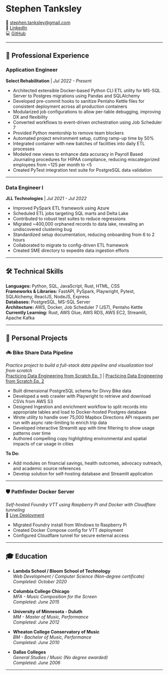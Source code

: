 # Stephen Tanksley


📧 [stephen.tanksley@gmail.com](mailto:stephen.tanksley@gmail.com)  
🔗 [LinkedIn](https://www.linkedin.com/in/stephentanksley)  
💻 [GitHub](https://www.github.com/stephentanksley)

---

## 💼 Professional Experience

### **Application Engineer**  
**Select Rehabilitation** | *Jul 2022 - Present*  
- Architected extensible Docker-based Python CLI ETL utility for MS-SQL Server to Postgres migrations using Pandas and SQLAlchemy
- Developed pre-commit hooks to sanitize Pentaho Kettle files for consistent deployment across all production containers
- Modularized job configurations to allow per-table debugging, improving DX and flexibility
- Converted workflows to event-driven orchestration using Job Scheduler 7
- Provided Python mentorship to remove team blockers
- Automated project environment setup, cutting ramp-up time by 50%
- Integrated container with new batches of facilities into daily ETL processes
- Modeled new views to enhance data accuracy in Payroll Based Journaling procedures for HIPAA compliance, reducing miscategorized employees from ~125 per month to  <5
- Created PyTest integration test suite for PostgreSQL data validation

---

### **Data Engineer I**  
**JLL Technologies** | *Jul 2021 - Jul 2022*  
- Improved PySpark ETL framework using Azure
- Scheduled ETL jobs targeting SQL marts and Delta Lake
- Contributed to robust test suites to reduce regressions
- Migrated ~400,000 orphaned records to data lake, revealing an undiscovered clustering bug
- Standardized setup documentation, reducing onboarding from 6 to 2 hours
- Collaborated to migrate to config-driven ETL framework
- Created SME directory to expedite data ingestion efforts

---

## 🛠️ Technical Skills

**Languages:** Python, SQL, JavaScript, Rust, HTML, CSS  
**Frameworks & Libraries:** FastAPI, PySpark, Playwright, Pytest, SQLAlchemy, ReactJS, NodeJS, Express  
**Databases:** PostgreSQL, MS-SQL Server  
**Architecture:** AWS, Docker, Job Scheduler 7 (JS7), Pentaho Kettle  
**Currently Learning:** Rust, AWS Glue, AWS RDS, AWS EC2, Streamlit, Apache Kafka

---

## 🧪 Personal Projects

### **🚲 Bike Share Data Pipeline**
*Practice project to build a full-stack data pipeline and visualization tool from scratch*  
[Practicing Data Engineering from Scratch Ep. 1](https://www.linkedin.com/pulse/practicing-data-engineering-from-scratch-how-upended-tanksley-yrzgc) | [Practicing Data Engineering from Scratch Ep. 2](https://www.linkedin.com/pulse/practicing-data-engineering-from-scratch-how-upended-tanksley-u3thc)  
- Built dimensional PostgreSQL schema for Divvy Bike data
- Developed a web crawler with Playwright to retrieve and download CSVs from AWS S3
- Designed Ingestion and enrichment workflow to split records into appropriate tables and load to Docker-hosted Postgres database
- Wrote utility to handle over 75,000 Mapbox Directions API requests per run with async rate-limiting to enrich trip data
- Developed interactive Streamlit app with time filtering to show usage patterns over time
- Authored compelling copy highlighting environmental and spatial impacts of car usage in cities

**To Do:**
- Add modules on financial savings, health outcomes, advocacy outreach, and academic source references
- Develop solution for self-hosting database and Streamlit application

---

### **🛡️ Pathfinder Docker Server**
*Self-hosted Foundry VTT using Raspberry Pi and Docker with Cloudflare tunneling*  
🔗 [Live Deployment](https://host.endtimes-foundry.online)  
- Migrated Foundry install from Windows to Raspberry Pi
- Created Docker Compose config for VTT deployment
- Configured Cloudflare tunnel for secure external access

---

## 🎓 Education

- **Lambda School / Bloom School of Technology**  
  *Web Development / Computer Science (Non-degree certificate)*  
  *Completed: October 2020*

- **Columbia College Chicago**  
  *MFA - Music Composition for the Screen*  
  *Completed: June 2015*

- **University of Minnesota - Duluth**  
  *MM - Master of Music, Performance*  
  *Completed: June 2012*

- **Wheaton College Conservatory of Music**  
  *BM - Bachelor of Music, Performance*  
  *Completed: June 2010*

- **Dallas Colleges**  
  *General Studies / Music (No degree awarded)*  
  *Completed: June 2006*

---
